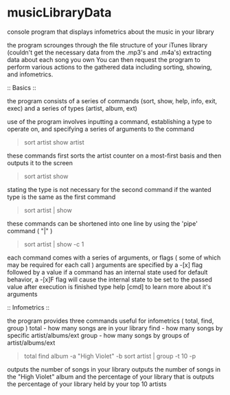 musicLibraryData
================

console program that displays infometrics about the music in your library


the program scrounges through the file structure of your iTunes library
(couldn't get the necessary data from the .mp3's and .m4a's) extracting
data about each song you own 
You can then request the program to perform
various actions to the gathered data including sorting, showing, and infometrics.

:: Basics ::

the program consists of a series of commands (sort, show, help, info, exit, exec)
and a series of types (artist, album, ext)

use of the program involves inputting a command, establishing a type to operate on,
and specifying a series of arguments to the command

> sort artist
> show artist

these commands first sorts the artist counter
on a most-first basis and then outputs it to the screen

> sort artist
> show

stating the type is not necessary for the second command
if the wanted type is the same as the first command

> sort artist | show

these commands can be shortened into one line by
using the 'pipe' command ( "|" )

> sort artist | show -c 1

each command comes with a series of arguments, or flags ( some of which may be required for each call )
arguments are specified by a -[x] flag followed by a value
if a command has an internal state used for default behavior, a -[x]F flag will cause
the internal state to be set to the passed value after execution is finished
type help [cmd] to learn more about it's arguments

:: Infometrics ::

the program provides three commands useful for infometrics ( total, find, group )
total - how many songs are in your library
find -  how many songs by specific artist/albums/ext
group - how many songs by groups of artist/albums/ext

> total
> find album -a "High Violet" -b
> sort artist | group -t 10 -p

outputs the number of songs in your library
outputs the number of songs in the "High Violet" album and the percentage of your library that is
outputs the percentage of your library held by your top 10 artists

